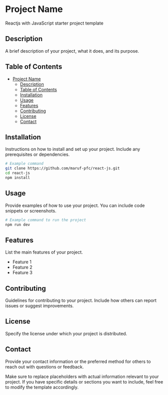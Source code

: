 # Project Name

Reactjs with JavaScript starter project template

## Description

A brief description of your project, what it does, and its purpose.

## Table of Contents

- [Project Name](#project-name)
  - [Description](#description)
  - [Table of Contents](#table-of-contents)
  - [Installation](#installation)
  - [Usage](#usage)
  - [Features](#features)
  - [Contributing](#contributing)
  - [License](#license)
  - [Contact](#contact)

## Installation

Instructions on how to install and set up your project. Include any prerequisites or dependencies.

```bash
# Example command
git clone https://github.com/maruf-pfc/react-js.git
cd react-js
npm install
```

## Usage

Provide examples of how to use your project. You can include code snippets or screenshots.

```bash
# Example command to run the project
npm run dev
```

## Features

List the main features of your project.

- Feature 1
- Feature 2
- Feature 3

## Contributing

Guidelines for contributing to your project. Include how others can report issues or suggest improvements.

## License

Specify the license under which your project is distributed.

## Contact

Provide your contact information or the preferred method for others to reach out with questions or feedback.

Make sure to replace placeholders with actual information relevant to your project. If you have specific details or sections you want to include, feel free to modify the template accordingly.
